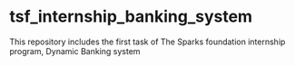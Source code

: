 # tsf_internship_banking_system
This repository includes the first task of The Sparks foundation internship program, Dynamic Banking system
